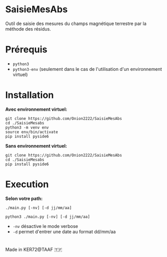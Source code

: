 # SaisieMesAbs
Outil de saisie des mesures du champs magnétique terrestre par la méthode des résidus.

# Prérequis

* `python3`
* `python3-env` (seulement dans le cas de l'utilisation d'un environnement virtuel)


# Installation
__Avec environnement virtuel:__
```
git clone https://github.com/Onion2222/SaisieMesAbs
cd ./SaisieMesabs
python3 -m venv env
source env/bin/activate
pip install pyside6
```
__Sans environnement virtuel:__
```
git clone https://github.com/Onion2222/SaisieMesAbs
cd ./SaisieMesabs
pip install pyside6
```

# Execution
__Selon votre path:__
```
./main.py [-nv] [-d jj/mm/aa]
```
```
python3 ./main.py [-nv] [-d jj/mm/aa]
```
* `-nv` désactive le mode verbose
* `-d` permet d'entrer une date au format dd/mm/aa
#
Made in KER72@TAAF 🇹🇫